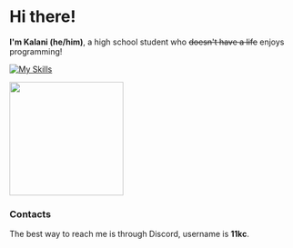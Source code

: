 # Hi there!
**I'm Kalani (he/him)**, a high school student who ~~doesn't have a life~~ enjoys programming!

[![My Skills](https://skillicons.dev/icons?i=linux,go,html,css,bash,c)](https://skillicons.dev)

<a href="https://github.com/anuraghazra/github-readme-stats">
  <img height=200 align="center" src="https://github-readme-stats.vercel.app/api?username=12kc" />
</a> 

### Contacts
The best way to reach me is through Discord, username is **11kc**.
